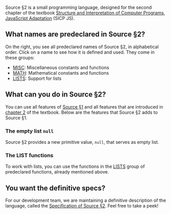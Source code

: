 Source §2 is a small programming language, designed for the second chapter
of the textbook
<a href="https://sourceacademy.org/sicpjs">Structure and Interpretation
of Computer Programs, JavaScript Adaptation</a> (SICP JS).

## What names are predeclared in Source §2?

On the right, you see all predeclared names of Source §2, in alphabetical
order. Click on a name to see how it is defined and used. They come in
these groups:
  <ul>
    <li>
      <a href="../MISC/">MISC</a>: Miscellaneous constants and functions
    </li>
    <li>
      <a href="../MATH/">MATH</a>: Mathematical constants and functions
    </li>
    <li>
      <a href="../LISTS/">LISTS</a>: Support for lists
    </li>
  </ul>

## What can you do in Source §2?

You can use all features of
<a href="../source_1/">Source §1</a> and all
features that are introduced in
<a href="https://sourceacademy.org/sicpjs/2">chapter 2</a> of the
textbook.
Below are the features that Source §2 adds to Source §1.

### The empty list `null`

Source §2 provides a new primitive value, `null`, that serves as empty list.

### The LIST functions

To work with lists, you can use the functions in the
<a href="../LISTS/">LISTS</a> group of predeclared functions, already mentioned
above.

## You want the definitive specs?

For our development team, we are maintaining a definitive description
of the language, called the
<a href="../source_2.pdf">Specification of Source §2</a>. Feel free to
take a peek!


